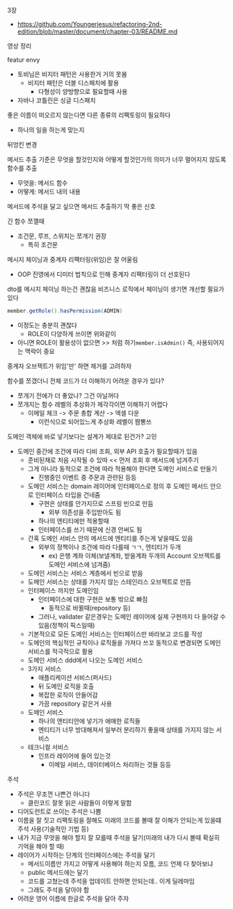 3장
- https://github.com/Youngerjesus/refactoring-2nd-edition/blob/master/document/chapter-03/README.md

영상 정리

featur envy
- 토비님은 비지터 패턴은 사용한거 거의 못봄
  - 비지터 패턴은 더블 디스패치에 활용
    - 다형성이 양방향으로 필요할때 사용
- 자바나 코틀린은 싱글 디스패치

좋은 이름이 떠오르지 않는다면 다른 종류의 리팩토링이 필요하다
- 하나의 일을 하는게 맞는지

뒤엉킨 변경

메서드 추출 기준은 무엇을 할것인지와 어떻게 할것인가의 의미가 너무 멀어지지 않도록 함수를 추출
- 무엇을: 메서드 함수
- 어떻게: 메서드 내의 내용

메서드에 주석을 달고 싶으면 메서드 추출하기 딱 좋은 신호

긴 함수 쪼깰때
- 조건문, 루프, 스위치는 쪼개기 권장
  - 특히 조건문

메시지 체이닝과 중계자 리팩터링(위임)은 잘 어울림
- OOP 진영에서 디미터 법칙으로 인해 중계자 리팩터링이 더 선호된다

dto를 메시지 체이닝 하는건 괜찮음
비즈니스 로직에서 체이닝이 생기면 개선할 필요가 있다

```java
member.getRole().hasPermission(ADMIN)
```
- 이정도는 충분히 괜찮다
  - ROLE이 다양하게 쓰이면 위와같이
- 아니면 ROLE이 활용성이 없으면 >> 처럼 하기`member.isAdmin()`
즉, 사용되어지는 맥락이 중요

중계자 오브젝트가 위임'만' 하면 제거를 고려하자

함수를 쪼갰더니 전체 코드가 더 이해하기 어려운 경우가 있다?
- 쪼개기 전에가 더 좋았나? 그건 아닐꺼다
- 쪼개지는 함수 레벨의 추상화가 제각각이면 이해하기 어렵다
  - 이메일 체크 -> 주문 총합 계산 -> 엑셀 다운 
    - 이런식으로 되어있느게 추상화 레벨이 짬뽕쓰

도메인 객체에 바로 넣기보다는 설계가 제대로 된건가? 고민
- 도메인 중간에 조건에 따라 디비 조회, 외부 API 호출가 필요할때가 있음
  - 준비된채로 처음 시작될 수 있따 << 먼저 조회 후 메서드에 넘겨주기
  - 그게 아니라 동적으로 조건에 따라 적용해야 한다면 도메인 서비스로 만들기 
    - 진행중인 이벤트 중 주문과 관련된 등등
  - 도메인 서비스는 domain 레이어에 인터페이스로 정의 후 도메인 메서드 안으로 인터페이스 타입을 건네줌
    - 구현은 상태를 안가지므로 스프링 빈으로 만듬
      - 외부 의존성을 주입받아도 됨
    - 하나의 엔티티에만 적용할때
    - 인터페이스를 쓰기 때문에 신경 안써도 됨
  - 간혹 도메인 서비스 안의 메서드에 엔티티를 주는게 낳을때도 있음
    - 외부의 정책이나 조건에 따라 다를때 ㄱㄱ, 엔티티가 두개
      - ex) 은행 계좌 이체(보낼계좌, 받을계좌 두개의 Account 오브젝트를 도메인 서비스에 넘겨줌)
  - 도메인 서비스는 서비스 계층에서 빈으로 받음
  - 도메인 서비스는 상태를 가지지 않는 스테인리스 오브젝트로 만듬
  - 인터페이스 까지만 도메인임
    - 인터페이스에 대한 구현은 보통 밖으로 빠짐
      - 동적으로 바뀔때(repository 등)
    - 그러나, validater 같은경우는 도메인 레이어에 실제 구현까지 다 들어갈 수 있음(정책이 픽스일때) 
  - 기본적으로 모든 도메인 서비스는 인터페이스만 바라보고 코드를 작성
  - 도메인의 핵심적인 규칙이나 로직들을 가져다 쓰꼬 동적으로 변경되면 도메인 서비스를 적극적으로 활용
  - 도메인 서비스 ddd에서 나오는 도메인 서비스
  - 3가지 서비스
    - 애플리케이션 서비스(퍼사드)
     - 뒤 도메인 로직을 호출
     - 복잡한 로직이 안들어감
     - 가끔 repository 같은거 사용
  - 도메인 서비스
    - 하나의 엔티티안에 넣기가 애매한 로직들
    - 엔티티가 너무 방대해져서 일부러 분리하기 좋을때 상태를 가지지 않는 서비스
  - 테크니컬 서비스
    - 인프라 레이어에 들어 있는것
      - 이메일 서비스, 데이터베이스 처리하는 것들 등등

주석
- 주석은 무조껀 나쁜건 아니다
  - 클린코드 잘못 읽은 사람들이 이렇게 말함
- 디어도런트로 쓰이는 주석은 나쁨
- 이름을 잘 짓고 리팩토링을 잘해도 미래의 코드를 볼때 잘 이해가 안되는게 있을떄 주석 사용(기술적인 기법 등)
- 내가 지금 무엇을 해야 할지 잘 모를때 주석을 달기(미래의 내가 다시 볼때 확실히 기억을 해야 할 때)
- 레이어가 시작하는 단계의 인터페이스에는 주석을 달기
  - 메서드이름만 가지고 어떻게 사용해야 하는지 모름, 코드 언제 다 찾아보냐
  - public 메서드에는 달기
  - 코드를 고쳤는데 주석을 업데이트 안하면 안되는데.. 이게 딜레마임
  - 그래도 주석을 달아야 함
- 어려운 영어 이름에 한글로 주석을 달아 주자